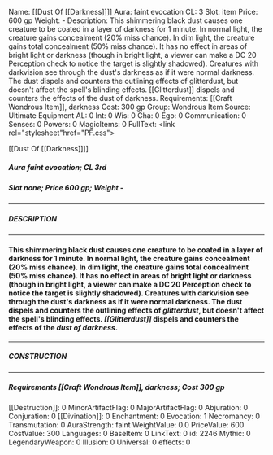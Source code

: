 Name: [[Dust Of [[Darkness]]]]
Aura: faint evocation
CL: 3
Slot: item
Price: 600 gp
Weight: -
Description: This shimmering black dust causes one creature to be coated in a layer of darkness for 1 minute. In normal light, the creature gains concealment (20% miss chance). In dim light, the creature gains total concealment (50% miss chance). It has no effect in areas of bright light or darkness (though in bright light, a viewer can make a DC 20 Perception check to notice the target is slightly shadowed). Creatures with darkvision see through the dust's darkness as if it were normal darkness. The dust dispels and counters the outlining effects of glitterdust, but doesn't affect the spell's blinding effects. [[Glitterdust]] dispels and counters the effects of the dust of darkness.
Requirements: [[Craft Wondrous Item]], darkness
Cost: 300 gp
Group: Wondrous Item
Source: Ultimate Equipment
AL: 0
Int: 0
Wis: 0
Cha: 0
Ego: 0
Communication: 0
Senses: 0
Powers: 0
MagicItems: 0
FullText: <link rel="stylesheet"href="PF.css"><div class="heading"><p class="alignleft">[[Dust Of [[Darkness]]]]</p><div style="clear: both;"></div></div><div><h5><b>Aura </b>faint evocation; <b>CL </b>3rd</h5><h5><b>Slot </b>none; <b>Price </b>600 gp; <b>Weight </b>-</h5></div><hr/><div><h5><b>DESCRIPTION</b></h5></div><hr/><div><h4><p>This shimmering black dust causes one creature to be coated in a layer of darkness for 1 minute. In normal light, the creature gains concealment (20% miss chance). In dim light, the creature gains total concealment (50% miss chance). It has no effect in areas of bright light or darkness (though in bright light, a viewer can make a DC 20 Perception check to notice the target is slightly shadowed). Creatures with darkvision see through the dust's darkness as if it were normal darkness. The dust dispels and counters the outlining effects of <i>glitterdust</i>, but doesn't affect the spell's blinding effects. <i>[[Glitterdust]]</i> dispels and counters the effects of the <i>dust of <i>darkness</i></i>.</p></h4></div><hr/><div><h5><b>CONSTRUCTION</b></h5></div><hr/><div><h5><b>Requirements </b>[[Craft Wondrous Item]], <i>darkness</i>; <b>Cost </b>300 gp</h5></div>
[[Destruction]]: 0
MinorArtifactFlag: 0
MajorArtifactFlag: 0
Abjuration: 0
Conjuration: 0
[[Divination]]: 0
Enchantment: 0
Evocation: 1
Necromancy: 0
Transmutation: 0
AuraStrength: faint
WeightValue: 0.0
PriceValue: 600
CostValue: 300
Languages: 0
BaseItem: 0
LinkText: 0
id: 2246
Mythic: 0
LegendaryWeapon: 0
Illusion: 0
Universal: 0
effects: 0
